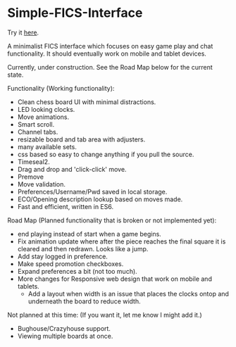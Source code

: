 # Simple-FICS-Interface
Try it <a href="https://cday-with-ai.github.io/Simple-FICS-Interface/" target="_blank">here</a>.

A minimalist FICS interface which focuses on easy game play and chat functionality. It should eventually work on mobile and tablet devices.

Currently, under construction. See the Road Map below for the current state.

Functionality (Working functionality):
- Clean chess board UI with minimal distractions.
- LED looking clocks.
- Move animations.
- Smart scroll.
- Channel tabs.
- resizable board and tab area with adjusters.
- many available sets.
- css based so easy to change anything if you pull the source.
- Timeseal2.
- Drag and drop and 'click-click' move.
- Premove
- Move validation.
- Preferences/Username/Pwd saved in local storage.
- ECO/Opening description lookup based on moves made.
- Fast and efficient, written in ES6.

Road Map (Planned functionality that is broken or not implemented yet):
- end playing instead of start when a game begins.
- Fix animation update where after the piece reaches the final square it is cleared and then redrawn. Looks like a jump.
- Add stay logged in preference.
- Make speed promotion checkboxes.
- Expand preferences a bit (not too much).
- More changes for Responsive web design that work on mobile and tablets.
  - Add a layout when width is an issue that places the clocks ontop and underneath the board to reduce width.

Not planned at this time: (If you want it, let me know I might add it.)
- Bughouse/Crazyhouse support.
- Viewing multiple boards at once.